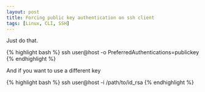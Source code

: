 ```yaml
---
layout: post
title: Forcing public key authentication on ssh client
tags: [Linux, CLI, SSH]
---
```


Just do that.

{% highlight bash %}
ssh user@host -o PreferredAuthentications=publickey
{% endhighlight %}

And if you want to use a different key

{% highlight bash %}
ssh user@host -i /path/to/id_rsa
{% endhighlight %}
